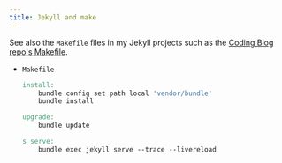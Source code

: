 ```yaml
---
title: Jekyll and make
---
```


See also the `Makefile` files in my Jekyll projects such as the [Coding Blog repo's Makefile](https://github.com/MichaelCurrin/coding-blog/blob/master/Makefile).

- `Makefile`
	```makefile
	install:
		bundle config set path local 'vendor/bundle'
		bundle install

	upgrade:
		bundle update

	s serve:
		bundle exec jekyll serve --trace --livereload
	```
